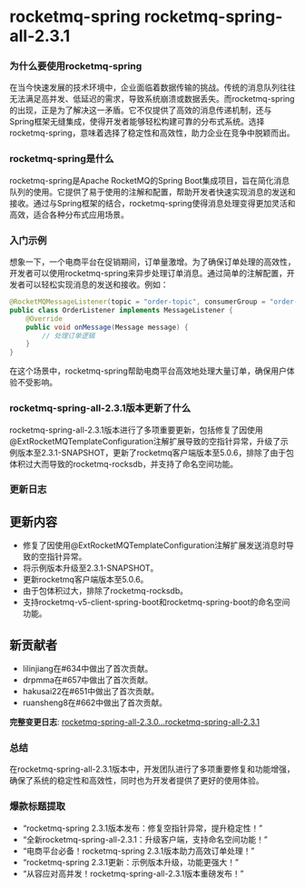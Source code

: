 # rocketmq-spring rocketmq-spring-all-2.3.1
### 为什么要使用rocketmq-spring

在当今快速发展的技术环境中，企业面临着数据传输的挑战。传统的消息队列往往无法满足高并发、低延迟的需求，导致系统崩溃或数据丢失。而rocketmq-spring的出现，正是为了解决这一矛盾。它不仅提供了高效的消息传递机制，还与Spring框架无缝集成，使得开发者能够轻松构建可靠的分布式系统。选择rocketmq-spring，意味着选择了稳定性和高效性，助力企业在竞争中脱颖而出。

### rocketmq-spring是什么

rocketmq-spring是Apache RocketMQ的Spring Boot集成项目，旨在简化消息队列的使用。它提供了易于使用的注解和配置，帮助开发者快速实现消息的发送和接收。通过与Spring框架的结合，rocketmq-spring使得消息处理变得更加灵活和高效，适合各种分布式应用场景。

### 入门示例

想象一下，一个电商平台在促销期间，订单量激增。为了确保订单处理的高效性，开发者可以使用rocketmq-spring来异步处理订单消息。通过简单的注解配置，开发者可以轻松实现消息的发送和接收。例如：

```java
@RocketMQMessageListener(topic = "order-topic", consumerGroup = "order-consumer-group")
public class OrderListener implements MessageListener {
    @Override
    public void onMessage(Message message) {
        // 处理订单逻辑
    }
}
```

在这个场景中，rocketmq-spring帮助电商平台高效地处理大量订单，确保用户体验不受影响。

### rocketmq-spring-all-2.3.1版本更新了什么

rocketmq-spring-all-2.3.1版本进行了多项重要更新，包括修复了因使用@ExtRocketMQTemplateConfiguration注解扩展导致的空指针异常，升级了示例版本至2.3.1-SNAPSHOT，更新了rocketmq客户端版本至5.0.6，排除了由于包体积过大而导致的rocketmq-rocksdb，并支持了命名空间功能。

### 更新日志

## 更新内容
- 修复了因使用@ExtRocketMQTemplateConfiguration注解扩展发送消息时导致的空指针异常。
- 将示例版本升级至2.3.1-SNAPSHOT。
- 更新rocketmq客户端版本至5.0.6。
- 由于包体积过大，排除了rocketmq-rocksdb。
- 支持rocketmq-v5-client-spring-boot和rocketmq-spring-boot的命名空间功能。

## 新贡献者
- lilinjiang在#634中做出了首次贡献。
- drpmma在#657中做出了首次贡献。
- hakusai22在#651中做出了首次贡献。
- ruansheng8在#662中做出了首次贡献。

**完整变更日志**: [rocketmq-spring-all-2.3.0...rocketmq-spring-all-2.3.1](https://github.com/apache/rocketmq-spring/compare/rocketmq-spring-all-2.3.0...rocketmq-spring-all-2.3.1)

### 总结

在rocketmq-spring-all-2.3.1版本中，开发团队进行了多项重要修复和功能增强，确保了系统的稳定性和高效性，同时也为开发者提供了更好的使用体验。

### 爆款标题提取

- “rocketmq-spring 2.3.1版本发布：修复空指针异常，提升稳定性！”
- “全新rocketmq-spring-all-2.3.1：升级客户端，支持命名空间功能！”
- “电商平台必备！rocketmq-spring 2.3.1版本助力高效订单处理！”
- “rocketmq-spring 2.3.1更新：示例版本升级，功能更强大！”
- “从容应对高并发！rocketmq-spring-all-2.3.1版本重磅发布！”